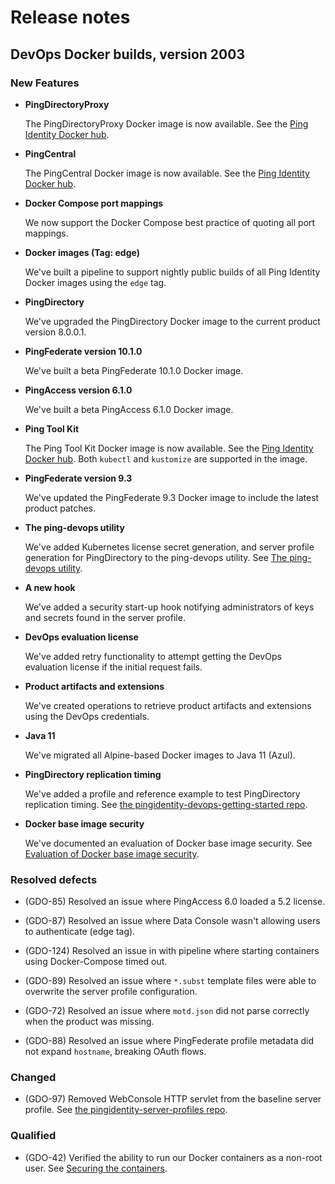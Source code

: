 # Release notes
## DevOps Docker builds, version 2003

### New Features

- **PingDirectoryProxy**

  The PingDirectoryProxy Docker image is now available. See the [Ping Identity Docker hub](https://hub.docker.com/r/pingidentity/pingdirectoryproxy).

- **PingCentral**

  The PingCentral Docker image is now available. See the [Ping Identity Docker hub](https://hub.docker.com/r/pingidentity/pingcentral).

- **Docker Compose port mappings**

  We now support the Docker Compose best practice of quoting all port mappings.

- **Docker images (Tag: edge)**

  We've built a pipeline to support nightly public builds of all Ping Identity Docker images using the `edge` tag.

- **PingDirectory**

  We've upgraded the PingDirectory Docker image to the current product version 8.0.0.1.

- **PingFederate version 10.1.0**

  We've built a beta PingFederate 10.1.0 Docker image.

- **PingAccess version 6.1.0**

  We've built a beta PingAccess 6.1.0 Docker image.

- **Ping Tool Kit**

  The Ping Tool Kit Docker image is now available. See the [Ping Identity Docker hub](https://hub.docker.com/r/pingidentity/pingtoolkit). Both `kubectl` and `kustomize` are supported in the image.

- **PingFederate version 9.3**

  We've updated the PingFederate 9.3 Docker image to include the latest product patches.

- **The ping-devops utility**

  We've added Kubernetes license secret generation, and server profile generation for PingDirectory  to the ping-devops utility. See [The ping-devops utility](https://pingidentity-devops.gitbook.io/devops/devopsutils/pingdevopsutil).

- **A new hook**

  We've added a security start-up hook notifying administrators of keys and secrets found in the server profile.

- **DevOps evaluation license**

  We've added retry functionality to attempt getting the DevOps evaluation license if the initial request fails.

- **Product artifacts and extensions**

  We've created operations to retrieve product artifacts and extensions using the DevOps credentials.

- **Java 11**

  We've migrated all Alpine-based Docker images to Java 11 (Azul).

- **PingDirectory replication timing**

  We've added a profile and reference example to test PingDirectory replication timing. See [the pingidentity-devops-getting-started repo](https://github.com/pingidentity/pingidentity-devops-getting-started/tree/master/20-kubernetes/11-pingdirectory-replication-timing).

- **Docker base image security**

  We've documented an evaluation of Docker base image security. See [Evaluation of Docker base image security](https://pingidentity-devops.gitbook.io/devops/config/dockerimagesecurity).

### Resolved defects

- (GDO-85) Resolved an issue where PingAccess 6.0 loaded a 5.2 license.

- (GDO-87) Resolved an issue where Data Console wasn't allowing users to authenticate (edge tag).

- (GDO-124) Resolved an issue in with pipeline where starting containers using Docker-Compose timed out.

- (GDO-89) Resolved an issue where `*.subst` template files were able to overwrite the server profile configuration.

- (GDO-72) Resolved an issue where `motd.json` did not parse correctly when the product was missing.

- (GDO-88) Resolved an issue where PingFederate profile metadata did not expand `hostname`, breaking OAuth flows.

### Changed

- (GDO-97) Removed WebConsole HTTP servlet from the baseline server profile. See [the pingidentity-server-profiles repo](https://github.com/pingidentity/pingidentity-server-profiles/tree/master/baseline).

### Qualified

- (GDO-42) Verified the ability to run our Docker containers as a non-root user. See [Securing the containers](https://pingidentity-devops.gitbook.io/devops/config/securecontainers).
